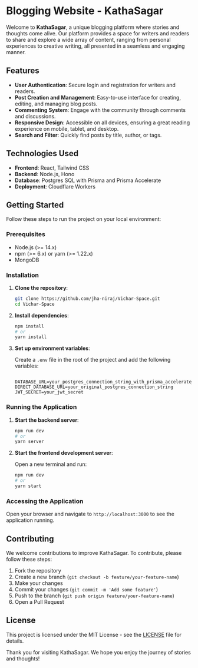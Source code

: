 # Blogging Website - KathaSagar

Welcome to **KathaSagar**, a unique blogging platform where stories and thoughts come alive. Our platform provides a space for writers and readers to share and explore a wide array of content, ranging from personal experiences to creative writing, all presented in a seamless and engaging manner.

## Features

- **User Authentication**: Secure login and registration for writers and readers.
- **Post Creation and Management**: Easy-to-use interface for creating, editing, and managing blog posts.
- **Commenting System**: Engage with the community through comments and discussions.
- **Responsive Design**: Accessible on all devices, ensuring a great reading experience on mobile, tablet, and desktop.
- **Search and Filter**: Quickly find posts by title, author, or tags.

## Technologies Used

- **Frontend**: React, Tailwind CSS
- **Backend**: Node.js, Hono
- **Database**: Postgres SQL with Prisma and Prisma Accelerate
- **Deployment**: Cloudflare Workers

## Getting Started

Follow these steps to run the project on your local environment:

### Prerequisites

- Node.js (>= 14.x)
- npm (>= 6.x) or yarn (>= 1.22.x)
- MongoDB

### Installation

1. **Clone the repository**:

    ```bash
    git clone https://github.com/jha-niraj/Vichar-Space.git
    cd Vichar-Space
    ```

2. **Install dependencies**:

    ```bash
    npm install
    # or
    yarn install
    ```

3. **Set up environment variables**:

    Create a `.env` file in the root of the project and add the following variables:

    ```plaintext
    
    DATABASE_URL=your_postgres_connection_string_with_prisma_accelerate_enabled
    DIRECT_DATABASE_URL=your_original_postgres_connection_string
    JWT_SECRET=your_jwt_secret
    ```

### Running the Application

1. **Start the backend server**:

    ```bash
    npm run dev
    # or
    yarn server
    ```

2. **Start the frontend development server**:

    Open a new terminal and run:

    ```bash
    npm run dev
    # or
    yarn start
    ```

### Accessing the Application

Open your browser and navigate to `http://localhost:3000` to see the application running.

## Contributing

We welcome contributions to improve KathaSagar. To contribute, please follow these steps:

1. Fork the repository
2. Create a new branch (`git checkout -b feature/your-feature-name`)
3. Make your changes
4. Commit your changes (`git commit -m 'Add some feature'`)
5. Push to the branch (`git push origin feature/your-feature-name`)
6. Open a Pull Request

## License

This project is licensed under the MIT License - see the [LICENSE](LICENSE) file for details.

Thank you for visiting KathaSagar. We hope you enjoy the journey of stories and thoughts!

